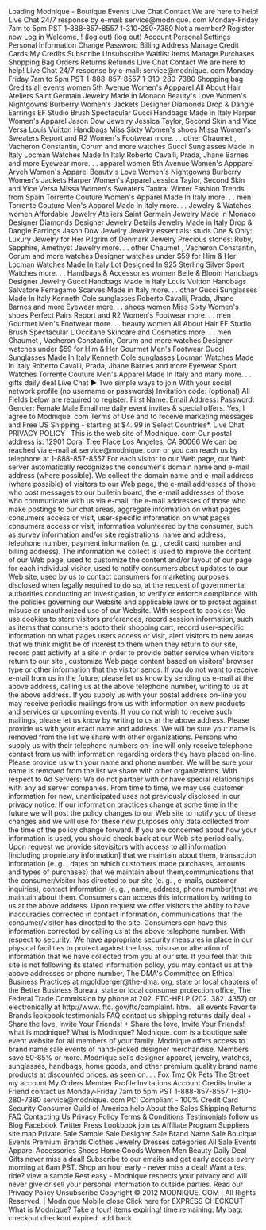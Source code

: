 Loading Modnique - Boutique Events Live Chat Contact We are here to help! Live Chat 24/7 response by e-mail: service@modnique. com Monday-Friday 7am to 5pm PST 1-888-857-8557 1-310-280-7380 Not a member? Register now Log in Welcome, ! (log out) (log out) Account Personal Settings Personal Information Change Password Billing Address Manage Credit Cards My Credits Subscribe Unsubscribe Waitlist Items Manage Purchases Shopping Bag Orders Returns Refunds Live Chat Contact We are here to help! Live Chat 24/7 response by e-mail: service@modnique. com Monday-Friday 7am to 5pm PST 1-888-857-8557 1-310-280-7380 Shopping bag Credits all events women 5th Avenue Women's Appparel All About Hair Ateliers Saint Germain Jewelry Made in Monaco Beauty's Love Women's Nightgowns Burberry Women's Jackets Designer Diamonds Drop & Dangle Earrings EF Studio Brush Spectacular Gucci Handbags Made in Italy Harper Women's Apparel Jason Dow Jewelry Jessica Taylor, Second Skin and Vice Versa Louis Vuitton Handbags Miss Sixty Women's shoes Missa Women's Sweaters Report and R2 Women's Footwear more. . . other Chaumet , Vacheron Constantin, Corum and more watches Gucci Sunglasses Made In Italy Locman Watches Made In Italy Roberto Cavalli, Prada, Jhane Barnes and more Eyewear more. . . apparel women 5th Avenue Women's Appparel Aryeh Women's Apparel Beauty's Love Women's Nightgowns Burberry Women's Jackets Harper Women's Apparel Jessica Taylor, Second Skin and Vice Versa Missa Women's Sweaters Tantra: Winter Fashion Trends from Spain Torrente Couture Women's Apparel Made In Italy more. . . men Torrente Couture Men's Apparel Made In Italy more. . . Jewelry & Watches women Affordable Jewelry Ateliers Saint Germain Jewelry Made in Monaco Designer Diamonds Designer Jewelry Details Jewelry Made in Italy Drop & Dangle Earrings Jason Dow Jewelry Jewelry essentials: studs One & Only: Luxury Jewelry for Her Pilgrim of Denmark Jewelry Precious stones: Ruby, Sapphire, Amethyst Jewelry more. . . other Chaumet , Vacheron Constantin, Corum and more watches Designer watches under $59 for Him & Her Locman Watches Made In Italy Lot Designed In 925 Sterling Silver Sport Watches more. . . Handbags & Accessories women Belle & Bloom Handbags Designer Jewelry Gucci Handbags Made in Italy Louis Vuitton Handbags Salvatore Ferragamo Scarves Made in Italy more. . . other Gucci Sunglasses Made In Italy Kenneth Cole sunglasses Roberto Cavalli, Prada, Jhane Barnes and more Eyewear more. . . shoes women Miss Sixty Women's shoes Perfect Pairs Report and R2 Women's Footwear more. . . men Gourmet Men's Footwear more. . . beauty women All About Hair EF Studio Brush Spectacular L'Occitane Skincare and Cosmetics more. . . men Chaumet , Vacheron Constantin, Corum and more watches Designer watches under $59 for Him & Her Gourmet Men's Footwear Gucci Sunglasses Made In Italy Kenneth Cole sunglasses Locman Watches Made In Italy Roberto Cavalli, Prada, Jhane Barnes and more Eyewear Sport Watches Torrente Couture Men's Apparel Made In Italy and many more. . . gifts daily deal Live Chat ▶ Two simple ways to join With your social network profile (no username or passwords) Invitation code: (optional) All Fields below are required to register. First Name: Email Address: Password: Gender: Female Male Email me daily event invites & special offers. Yes, I agree to Modnique. com Terms of Use and to receive marketing messages and Free US Shipping - starting at $4. 99 in Select Countries\*. Live Chat PRIVACY POLICY   This is the web site of Modnique. com Our postal address is: 12901 Coral Tree Place Los Angeles, CA 90066 We can be reached via e-mail at service@modnique. com or you can reach us by telephone at 1-888-857-8557 For each visitor to our Web page, our Web server automatically recognizes the consumer's domain name and e-mail address (where possible). We collect the domain name and e-mail address (where possible) of visitors to our Web page, the e-mail addresses of those who post messages to our bulletin board, the e-mail addresses of those who communicate with us via e-mail, the e-mail addresses of those who make postings to our chat areas, aggregate information on what pages consumers access or visit, user-specific information on what pages consumers access or visit, information volunteered by the consumer, such as survey information and/or site registrations, name and address, telephone number, payment information (e. g. , credit card number and billing address). The information we collect is used to improve the content of our Web page, used to customize the content and/or layout of our page for each individual visitor, used to notify consumers about updates to our Web site, used by us to contact consumers for marketing purposes, disclosed when legally required to do so, at the request of governmental authorities conducting an investigation, to verify or enforce compliance with the policies governing our Website and applicable laws or to protect against misuse or unauthorized use of our Website. With respect to cookies: We use cookies to store visitors preferences, record session information, such as items that consumers addto their shopping cart, record user-specific information on what pages users access or visit, alert visitors to new areas that we think might be of interest to them when they return to our site, record past activity at a site in order to provide better service when visitors return to our site , customize Web page content based on visitors' browser type or other information that the visitor sends. If you do not want to receive e-mail from us in the future, please let us know by sending us e-mail at the above address, calling us at the above telephone number, writing to us at the above address. If you supply us with your postal address on-line you may receive periodic mailings from us with information on new products and services or upcoming events. If you do not wish to receive such mailings, please let us know by writing to us at the above address. Please provide us with your exact name and address. We will be sure your name is removed from the list we share with other organizations. Persons who supply us with their telephone numbers on-line will only receive telephone contact from us with information regarding orders they have placed on-line. Please provide us with your name and phone number. We will be sure your name is removed from the list we share with other organizations. With respect to Ad Servers: We do not partner with or have special relationships with any ad server companies. From time to time, we may use customer information for new, unanticipated uses not previously disclosed in our privacy notice. If our information practices change at some time in the future we will post the policy changes to our Web site to notify you of these changes and we will use for these new purposes only data collected from the time of the policy change forward. If you are concerned about how your information is used, you should check back at our Web site periodically. Upon request we provide sitevisitors with access to all information \[including proprietary information\] that we maintain about them, transaction information (e. g. , dates on which customers made purchases, amounts and types of purchases) that we maintain about them,communications that the consumer/visitor has directed to our site (e. g. , e-mails, customer inquiries), contact information (e. g. , name, address, phone number)that we maintain about them. Consumers can access this information by writing to us at the above address. Upon request we offer visitors the ability to have inaccuracies corrected in contact information, communications that the consumer/visitor has directed to the site. Consumers can have this information corrected by calling us at the above telephone number. With respect to security: We have appropriate security measures in place in our physical facilities to protect against the loss, misuse or alteration of information that we have collected from you at our site. If you feel that this site is not following its stated information policy, you may contact us at the above addresses or phone number, The DMA's Committee on Ethical Business Practices at mgoldberger@the-dma. org, state or local chapters of the Better Business Bureau, state or local consumer protection office, The Federal Trade Commission by phone at 202. FTC-HELP (202. 382. 4357) or electronically at http://www. ftc. gov/ftc/complaint. htm.   all events Favorite Brands lookbook testimonials FAQ contact us shipping returns daily deal + Share the love, Invite Your Friends! + Share the love, Invite Your Friends! what is modnique? What is Modnique? Modnique. com is a boutique sale event website for all members of your family. Modnique offers access to brand name sale events of hand-picked designer merchandise. Members save 50-85% or more. Modnique sells designer apparel, jewelry, watches, sunglasses, handbags, home goods, and other premium quality brand name products at discounted prices. as seen on. . . Fox Tmz Ok Pets The Street my account My Orders Member Profile Invitations Account Credits Invite a Friend contact us Monday-Friday 7am to 5pm PST 1-888-857-8557 1-310-280-7380 service@modnique. com PCI Compliant - 100% Credit Card Security Consumer Guild of America help About the Sales Shipping Returns FAQ Contacting Us Privacy Policy Terms & Conditions Testimonials follow us Blog Facebook Twitter Press Lookbook join us Affiliate Program Suppliers site map Private Sale Sample Sale Designer Sale Brand Name Sale Boutique Events Premium Brands Clothes Jewelry Dresses categories All Sale Events Apparel Accessories Shoes Home Goods Women Men Beauty Daily Deal Gifts never miss a deal! Subscribe to our emails and get early access every morning at 6am PST. Shop an hour early - never miss a deal! Want a test ride? view a sample Rest easy - Modnique respects your privacy and will never give or sell your personal information to outside parties. Read our Privacy Policy Unsubscribe Copyright © 2012 MODNIQUE. COM | All Rights Reserved. | Modnique Mobile close Click here for EXPRESS CHECKOUT What is Modnique? Take a tour! items expiring! time remaining: My bag: checkout checkout expired. add back